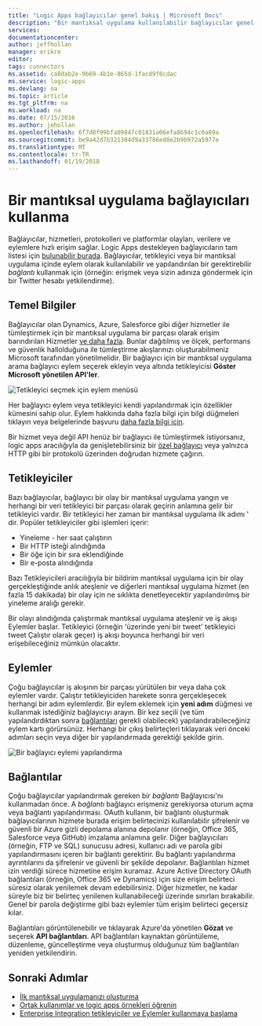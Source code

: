 ```yaml
---
title: "Logic Apps bağlayıcılar genel bakış | Microsoft Docs"
description: "Bir mantıksal uygulama kullanılabilir bağlayıcılar genel bakış"
services: 
documentationcenter: 
author: jeffhollan
manager: erikre
editor: 
tags: connectors
ms.assetid: ca8dab2e-9b69-4b1e-865d-1facd9f0cdac
ms.service: logic-apps
ms.devlang: na
ms.topic: article
ms.tgt_pltfrm: na
ms.workload: na
ms.date: 07/15/2016
ms.author: jehollan
ms.openlocfilehash: 6f7d8f99bfa09847c01831a06efa8b94c1c0a89a
ms.sourcegitcommit: be9a42d7b321304d9a33786ed8e2b9b972a5977e
ms.translationtype: MT
ms.contentlocale: tr-TR
ms.lasthandoff: 01/19/2018
---
```

# <a name="using-connectors-in-a-logic-app"></a>Bir mantıksal uygulama bağlayıcıları kullanma
Bağlayıcılar, hizmetleri, protokolleri ve platformlar olayları, verilere ve eylemlere hızlı erişim sağlar.  Logic Apps destekleyen bağlayıcıların tam listesi için [bulunabilir burada](apis-list.md).  Bağlayıcılar, tetikleyici veya bir mantıksal uygulama içinde eylem olarak kullanılabilir ve yapılandırılan bir gerektirebilir *bağlantı* kullanmak için (örneğin: erişmek veya sizin adınıza göndermek için bir Twitter hesabı yetkilendirme).

## <a name="basics"></a>Temel Bilgiler
Bağlayıcılar olan Dynamics, Azure, Salesforce gibi diğer hizmetler ile tümleştirmek için bir mantıksal uygulama bir parçası olarak erişim barındırılan Hizmetler [ve daha fazla](apis-list.md).  Bunlar dağıtılmış ve ölçek, performans ve güvenlik hallolduğuna ile tümleştirme akışlarınızı oluşturabilmeniz Microsoft tarafından yönetilmelidir.  Bir bağlayıcı için bir mantıksal uygulama arama bağlayıcı eylem seçerek ekleyin veya altında tetikleyicisi **Göster Microsoft yönetilen API'ler**.

![Tetikleyici seçmek için eylem menüsü][1]

Her bağlayıcı eylem veya tetikleyici kendi yapılandırmak için özellikler kümesini sahip olur.  Eylem hakkında daha fazla bilgi için bilgi düğmeleri tıklayın veya belgelerinde başvuru [daha fazla bilgi için](apis-list.md).

Bir hizmet veya değil API henüz bir bağlayıcı ile tümleştirmek istiyorsanız, logic apps aracılığıyla da genişletebilirsiniz bir [özel bağlayıcı](../logic-apps/logic-apps-create-api-app.md) veya yalnızca HTTP gibi bir protokolü üzerinden doğrudan hizmete çağırın.

## <a name="triggers"></a>Tetikleyiciler
Bazı bağlayıcılar, bağlayıcı bir olay bir mantıksal uygulama yangın ve herhangi bir veri tetikleyici bir parçası olarak geçirin anlamına gelir bir tetikleyici vardır.  Bir tetikleyici her zaman bir mantıksal uygulama ilk adımı ' dir.  Popüler tetikleyiciler gibi işlemleri içerir:

* Yineleme - her saat çalıştırın
* Bir HTTP isteği alındığında
* Bir öğe için bir sıra eklendiğinde
* Bir e-posta alındığında

Bazı Tetikleyicileri aracılığıyla bir bildirim mantıksal uygulama için bir olay gerçekleştiğinde anlık ateşlenir ve diğerleri mantıksal uygulama hizmet (en fazla 15 dakikada) bir olay için ne sıklıkta denetleyecektir yapılandırılmış bir yineleme aralığı gerekir.  

Bir olayı alındığında çalıştırmak mantıksal uygulama ateşlenir ve iş akışı Eylemler başlar.  Tetikleyici (örneğin 'üzerinde yeni bir tweet' tetikleyici tweet Çalıştır olarak geçer) iş akışı boyunca herhangi bir veri erişebileceğiniz mümkün olacaktır.

## <a name="actions"></a>Eylemler
Çoğu bağlayıcılar iş akışının bir parçası yürütülen bir veya daha çok eylemler vardır.  Çalıştır tetikleyiciden harekete sonra gerçekleşecek herhangi bir adım eylemlerdir.  Bir eylem eklemek için **yeni adım** düğmesi ve kullanmak istediğiniz bağlayıcıyı arayın.  Bir kez seçili (ve tüm yapılandırdıktan sonra [bağlantıları](#connections) gerekli olabilecek) yapılandırabileceğiniz eylem kartı görürsünüz.  Herhangi bir çıkış belirteçleri tıklayarak veri önceki adımları seçin veya diğer bir yapılandırmada gerektiği şekilde girin.

![Bir bağlayıcı eylemi yapılandırma][2]

## <a name="connections"></a>Bağlantılar
Çoğu bağlayıcılar yapılandırmak gereken bir *bağlantı* Bağlayıcısı'nı kullanmadan önce.  A *bağlantı* bağlayıcı erişmeniz gerekiyorsa oturum açma veya bağlantı yapılandırması.  OAuth kullanın, bir bağlantı oluşturmak bağlayıcılarının hizmete burada erişim belirtecinizi kullanılabilir şifrelenir ve güvenli bir Azure gizli depolama alanına depolanır (örneğin, Office 365, Salesforce veya GitHub) imzalama anlamına gelir.  Diğer bağlayıcıları (örneğin, FTP ve SQL) sunucusu adresi, kullanıcı adı ve parola gibi yapılandırmasını içeren bir bağlantı gerektirir.  Bu bağlantı yapılandırma ayrıntılarını da şifrelenir ve güvenli bir şekilde depolanır.  Bağlantıları hizmet izin verdiği sürece hizmetine erişim kuramaz.  Azure Active Directory OAuth bağlantıları (örneğin, Office 365 ve Dynamics) için size erişim belirteci süresiz olarak yenilemek devam edebilirsiniz.  Diğer hizmetler, ne kadar süreyle biz bir belirteç yenilenen kullanabileceği üzerinde sınırları bırakabilir.  Genel bir parola değiştirme gibi bazı eylemler tüm erişim belirteci geçersiz kılar.  

Bağlantıları görüntülenebilir ve tıklayarak Azure'da yönetilen **Gözat** ve seçerek **API bağlantıları**.  API bağlantıları kaynaktan görüntüleme, düzenleme, güncelleştirme veya oluşturmuş olduğunuz tüm bağlantıları yeniden yetkilendirin.

## <a name="next-steps"></a>Sonraki Adımlar
* [İlk mantıksal uygulamanızı oluşturma](../logic-apps/quickstart-create-first-logic-app-workflow.md)
* [Ortak kullanımlar ve logic apps örnekleri öğrenin](../logic-apps/logic-apps-examples-and-scenarios.md)
* [Enterprise Integration tetikleyiciler ve Eylemler kullanmaya başlama](../logic-apps/logic-apps-enterprise-integration-overview.md)

<!--Image References -->
[1]: ./media/connectors-overview/addAction.png
[2]: ./media/connectors-overview/configureAction.png
